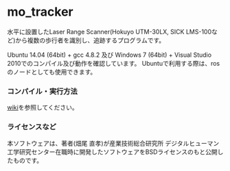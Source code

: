 mo_tracker
==========
水平に設置したLaser Range Scanner(Hokuyo UTM-30LX, SICK LMS-100など)から複数の歩行者を識別し、追跡するプログラムです。

Ubuntu 14.04 (64bit) + gcc 4.8.2 及び Windows 7 (64bit) + Visual Studio 2010でのコンパイル及び動作を確認しています。
Ubuntuで利用する際は、rosのノードとしても使用できます。

### コンパイル・実行方法
[wiki](https://github.com/nhatao/mo_tracker/wiki)を参照してください。

### ライセンスなど
本ソフトウェアは、著者(畑尾 直孝)が産業技術総合研究所 デジタルヒューマン工学研究センター在職時に開発したソフトウェアをBSDライセンスのもと公開したものです。
